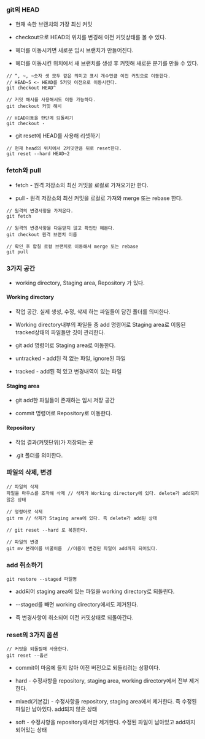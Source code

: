 ### git의 HEAD

* 현재 속한 브랜치의 가장 최신 커밋

* checkout으로 HEAD의 위치를 변경해 이전 커밋상태를 볼 수 있다.

* 헤더를 이동시키면 새로운 임시 브랜치가 만들어진다.

* 헤더를 이동시킨 위치에서 새 브랜치를 생성 후 커밋해 새로운 분기를 만들 수 있다.

```
// ^, ~, ~숫자 셋 모두 같은 의미고 표시 개수만큼 이전 커밋으로 이동한다.
// HEAD~5 <- HEAD를 5커밋 이전으로 이동시킨다.
git checkout HEAD^ 

// 커밋 해시를 사용해서도 이동 가능하다.
git checkout 커밋 해시

// HEAD이동을 한단계 되돌리기
git checkout -
```
* git reset에 HEAD를 사용해 리셋하기

```
// 현재 head의 위치에서 2커밋만큼 뒤로 reset한다.
git reset --hard HEAD~2 
```

### fetch와 pull

* fetch - 원격 저장소의 최신 커밋을 로컬로 가져오기만 한다.

* pull - 원격 저장소의 최신 커밋을 로컬로 가져와 merge 또는 rebase 한다.

```
// 원격의 변경사항을 가져온다.
git fetch

// 원격의 변경사항을 다운받지 않고 확인만 해본다.
git checkout 원격 브랜치 이름

// 확인 후 합칠 로컬 브랜치로 이동해서 merge 또는 rebase
git pull
```

### 3가지 공간

* working directory, Staging area, Repository 가 있다.

#### Working directory

* 작업 공간. 실제 생성, 수정, 삭제 하는 파일들이 담긴 폴더를 의미한다.

* Working directory내부의 파일들 중 add 명령어로 Staging area로 이동된 tracked상태의 파일들만 깃이 관리한다.

* git add 명령어로 Staging area로 이동한다.

* untracked - add된 적 없는 파일, ignore된 파일

* tracked - add된 적 있고 변경내역이 있는 파일

#### Staging area

* git add한 파일들이 존재하는 임시 저장 공간

* commit 명령어로 Repository로 이동한다.

#### Repository

* 작업 결과(커밋단위)가 저장되는 곳

* .git 폴더를 의미한다.


### 파일의 삭제, 변경

```
// 파일의 삭제
파일을 마우스를 조작해 삭제 // 삭제가 Working directory에 있다. delete가 add되지 않은 상태 

// 명령어로 삭제
git rm // 삭제가 Staging area에 있다. 즉 delete가 add된 상태

// git reset --hard 로 복원한다.
```

```
// 파일의 변경
git mv 본래이름 바꿀이름  //이름이 변경된 파일이 add까지 되어있다.
```

### add 취소하기

```
git restore --staged 파일명
```
* add되어 staging area에 있는 파일을 working directory로 되돌린다.

* --staged를 빼면 working directory에서도 제거된다. 

* 즉 변경사항이 취소되어 이전 커밋상태로 되돌아간다.


### reset의 3가지 옵션

```
// 커밋을 되돌릴때 사용한다.
git reset --옵션 
```

* commit이 마음에 들지 않아 이전 버전으로 되돌리려는 상황이다.

* hard - 수정사항을 repository, staging area, working directory에서 전부 제거한다.

* mixed(기본값) - 수정사항을 repository, staging area에서 제거한다. 즉 수정된 파일만 남아있다. add되지 않은 상태

* soft - 수정사항을 repository에서만 제거한다. 수정된 파일이 남아있고 add까지 되어있는 상태
